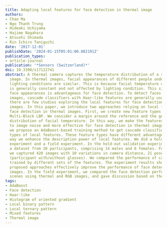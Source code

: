 ```yaml
---
title: Adapting local features for face detection in thermal image
authors:
- Chao Ma
- Ngo Thanh Trung
- Hideaki Uchiyama
- Hajime Nagahara
- Atsushi Shimada
- Rin Ichiro Taniguchi
date: '2017-12-01'
publishDate: '2024-01-15T05:01:00.082191Z'
publication_types:
- article-journal
publication: '*Sensors (Switzerland)*'
doi: 10.3390/s17122741
abstract: A thermal camera captures the temperature distribution of a scene as a thermal
  image. In thermal images, facial appearances of different people under different
  lighting conditions are similar. This is because facial temperature distribution
  is generally constant and not affected by lighting condition. This similarity in
  face appearances is advantageous for face detection. To detect faces in thermal
  images, cascade classifiers with Haar-like features are generally used. However,
  there are few studies exploring the local features for face detection in thermal
  images. In this paper, we introduce two approaches relying on local features for
  face detection in thermal images. First, we create new feature types by extending
  Multi-Block LBP. We consider a margin around the reference and the generally constant
  distribution of facial temperature. In this way, we make the features more robust
  to image noise and more effective for face detection in thermal images. Second,
  we propose an AdaBoost-based training method to get cascade classifiers with multiple
  types of local features. These feature types have different advantages. In this
  way we enhance the description power of local features. We did a hold-out validation
  experiment and a field experiment. In the hold-out validation experiment, we captured
  a dataset from 20 participants, comprising 14 males and 6 females. For each participant,
  we captured 420 images with 10 variations in camera distance, 21 poses, and 2 appearances
  (participant with/without glasses). We compared the performance of cascade classifiers
  trained by different sets of the features. The experiment results showed that the
  proposed approaches effectively improve the performance of face detection in thermal
  images. In the field experiment, we compared the face detection performance in realistic
  scenes using thermal and RGB images, and gave discussion based on the results.
tags:
- AdaBoost
- Face detection
- Haar-like
- Histogram of oriented gradient
- Local binary pattern
- Local ternary pattern
- Mixed features
- Thermal image
---
```

